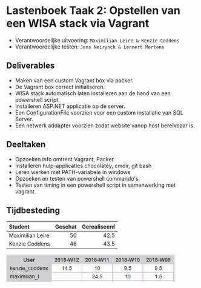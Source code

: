 # Lastenboek Taak 2: Opstellen van een WISA stack via Vagrant

* Verantwoordelijke uitvoering: `Maximilian Leire & Kenzie Coddens`
* Verantwoordelijke testen: `Jens Neirynck & Lennert Mertens`

## Deliverables

* Maken van een custom Vagrant box via packer.
* De Vagrant box correct initialiseren.
* WISA stack automatisch laten installeren aan de hand van een powershell script.
* Installeren ASP.NET applicatie op de server.
* Een ConfigurationFile voorzien voor een custom installatie van SQL Server.
* Een netwerk addapter voorzien zodat website vanop host bereikbaar is.

## Deeltaken

* Opzoeken info omtrent Vagrant, Packer
* Installeren hulp-applicaties chocolatey, cmdir, git bash
* Leren werken met PATH-variabele in windows
* Opzoeken en testen van powershell commando's
* Testen van timing in een powershell script in samenwerking met vagrant.

## Tijdbesteding

| Student         | Geschat | Gerealiseerd |
| :---            |    ---: |         ---: |
| Maximilian Leire  |         50|  42.5            |
| Kenzie Coddens |      46|          43.5   |

<img src="foto/spentwisa.png">
